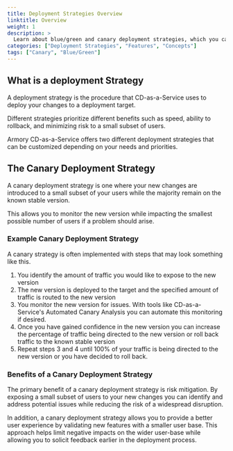 ```yaml
---
title: Deployment Strategies Overview
linktitle: Overview
weight: 1
description: >
  Learn about blue/green and canary deployment strategies, which you can use when you deploy your apps to Kubernetes using Armory CD-as-a-Service. 
categories: ["Deployment Strategies", "Features", "Concepts"]
tags: ["Canary", "Blue/Green"]
---
```


## What is a deployment Strategy

A deployment strategy is the procedure that CD-as-a-Service uses to deploy your changes to a deployment target. 

Different strategies prioritize different benefits such as speed, ability to rollback, and minimizing risk to a small subset of users. 

Armory CD-as-a-Service offers two different deployment strategies that can be customized depending on your needs and priorities. 

## The Canary Deployment Strategy

A canary deployment strategy is one where your new changes are introduced to a small subset of your users while the 
majority remain on the known stable version.

This allows you to monitor the new version while impacting the smallest possible number of users if a problem should arise. 

### Example Canary Deployment Strategy
A canary strategy is often implemented with steps that may look something like this.

1. You identify the amount of traffic you would like to expose to the new version
2. The new version is deployed to the target and the specified amount of traffic is routed to the new version
3. You monitor the new version for issues. With tools like CD-as-a-Service's Automated Canary Analysis you can automate this monitoring if desired. 
4. Once you have gained confidence in the new version you can increase the percentage of traffic being directed to the new version or roll back traffic to the known stable version
5. Repeat steps 3 and 4 until 100% of your traffic is being directed to the new version or you have decided to roll back. 

### Benefits of a Canary Deployment Strategy
The primary benefit of a canary deployment strategy is risk mitigation. By exposing a small subset of users
to your new changes you can identify and address potential issues while reducing the risk of a widespread disruption. 

In addition, a canary deployment strategy allows you to provide a better user experience by validating new features with a 
smaller user base. This approach helps limit negative impacts on the wider user-base while allowing you to solicit feedback
earlier in the deployment process. 


